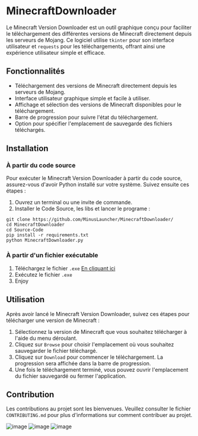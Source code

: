 # MinecraftDownloader

Le Minecraft Version Downloader est un outil graphique conçu pour faciliter le téléchargement des différentes versions de Minecraft directement depuis les serveurs de Mojang. Ce logiciel utilise `tkinter` pour son interface utilisateur et `requests` pour les téléchargements, offrant ainsi une expérience utilisateur simple et efficace.

## Fonctionnalités

- Téléchargement des versions de Minecraft directement depuis les serveurs de Mojang.
- Interface utilisateur graphique simple et facile à utiliser.
- Affichage et sélection des versions de Minecraft disponibles pour le téléchargement.
- Barre de progression pour suivre l'état du téléchargement.
- Option pour spécifier l'emplacement de sauvegarde des fichiers téléchargés.

## Installation

### À partir du code source

Pour exécuter le Minecraft Version Downloader à partir du code source, assurez-vous d'avoir Python installé sur votre système. Suivez ensuite ces étapes :

1. Ouvrez un terminal ou une invite de commande.
2. Installer le Code Source, les libs et lancer le programe :

```
git clone https://github.com/MinusLauncher/MinecraftDownloader/
cd MinecraftDownloader
cd Source-Code
pip install -r requirements.txt
python MinecraftDownloader.py
```


### À partir d'un fichier exécutable


1. Téléchargez le fichier `.exe` [En cliquant ici](https://github.com/MinusLauncher/MinecraftDownloader/releases/tag/lasterelease)
2. Exécutez le fichier `.exe`
3. Enjoy

## Utilisation

Après avoir lancé le Minecraft Version Downloader, suivez ces étapes pour télécharger une version de Minecraft :

1. Sélectionnez la version de Minecraft que vous souhaitez télécharger à l'aide du menu déroulant.
2. Cliquez sur `Browse` pour choisir l'emplacement où vous souhaitez sauvegarder le fichier téléchargé.
3. Cliquez sur `Download` pour commencer le téléchargement. La progression sera affichée dans la barre de progression.
4. Une fois le téléchargement terminé, vous pouvez ouvrir l'emplacement du fichier sauvegardé ou fermer l'application.

## Contribution

Les contributions au projet sont les bienvenues. Veuillez consulter le fichier `CONTRIBUTING.md` pour plus d'informations sur comment contribuer au projet.

![image](https://github.com/MinusLauncher/MinecraftDownloader/assets/159789592/d2724aba-7227-44ab-9dea-054e4d5cd62d)
![image](https://github.com/MinusLauncher/MinecraftDownloader/assets/159789592/0db26b8f-3b45-48a5-b2b6-42e1bcd34773)
![image](https://github.com/MinusLauncher/MinecraftDownloader/assets/159789592/cc70f75d-6381-4491-9918-d6749f309a91)




